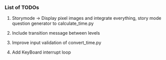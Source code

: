 ### List of TODOs

1. Storymode -> Display pixel images and integrate everything, story mode question generator to calculate_time.py

2. Include transition message between levels

3. Improve input validation of convert_time.py

4. Add KeyBoard interrupt loop